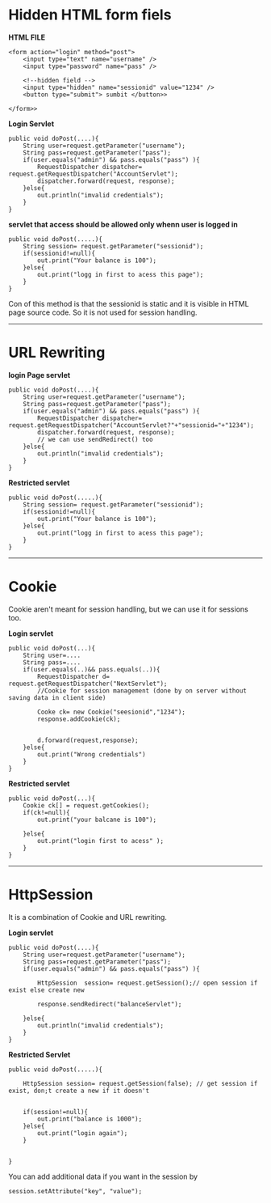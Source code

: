 # Hidden HTML form fiels

**HTML FILE**

```
<form action="login" method="post">
	<input type="text" name="username" />
	<input type="password" name="pass" />

	<!--hidden field -->
	<input type="hidden" name="sessionid" value="1234" />
	<button type="submit"> sumbit </button>>

</form>>
```

**Login Servlet**

```
public void doPost(....){
	String user=request.getParameter("username");
	String pass=request.getParameter("pass");
	if(user.equals("admin") && pass.equals("pass") ){
		RequestDispatcher dispatcher= request.getRequestDispatcher("AccountServlet");
		dispatcher.forward(request, response);
	}else{
		out.println("imvalid credentials");
	}
}

```

**servlet that access should be allowed only whenn user is logged in**

```
public void doPost(.....){
	String session= request.getParameter("sessionid");
	if(sessionid!=null){
		out.print("Your balance is 100");
	}else{
		out.print("logg in first to acess this page");
	}
}

```

Con of this method is that the sessionid is static and it is visible in HTML page source code. So it is not used for session handling.

---

# URL Rewriting

**login Page servlet**

```
public void doPost(....){
	String user=request.getParameter("username");
	String pass=request.getParameter("pass");
	if(user.equals("admin") && pass.equals("pass") ){
		RequestDispatcher dispatcher= request.getRequestDispatcher("AccountServlet?"+"sessionid="+"1234");
		dispatcher.forward(request, response);
		// we can use sendRedirect() too
	}else{
		out.println("imvalid credentials");
	}
}

```

**Restricted servlet**

```
public void doPost(.....){
	String session= request.getParameter("sessionid");
	if(sessionid!=null){
		out.print("Your balance is 100");
	}else{
		out.print("logg in first to acess this page");
	}
}

```

---

# Cookie

Cookie aren't meant for session handling, but we can use it for sessions too.

**Login servlet**

```
public void doPost(...){
	String user=....
	String pass=....
	if(user.equals(..)&& pass.equals(..)){
		RequestDispatcher d= request.getRequestDispatcher("NextServlet");
		//Cookie for session management (done by on server without saving data in client side)

		Cooke ck= new Cookie("seesionid","1234");
		response.addCookie(ck);


		d.forward(request,response);
	}else{
		out.print("Wrong credentials")
	}
}

```

**Restricted servlet**

```
public void doPost(...){
	Cookie ck[] = request.getCookies();
	if(ck!=null){
		out.print("your balcane is 100");

	}else{
		out.print("login first to acess" );
	}
}
```

---

# HttpSession

It is a combination of Cookie and URL rewriting.

**Login servlet**

```
public void doPost(....){
	String user=request.getParameter("username");
	String pass=request.getParameter("pass");
	if(user.equals("admin") && pass.equals("pass") ){

		HttpSession  session= request.getSession();// open session if exist else create new

		response.sendRedirect("balanceServlet");

	}else{
		out.println("imvalid credentials");
	}
}

```

**Restricted Servlet**

```
public void doPost(.....){

	HttpSession session= request.getSession(false); // get session if exist, don;t create a new if it doesn't


	if(session!=null){
		out.print("balance is 1000");
	}else{
		out.print("login again");
	}


}

```

You can add additional data if you want in the session by

```
session.setAttribute("key", "value");
```
